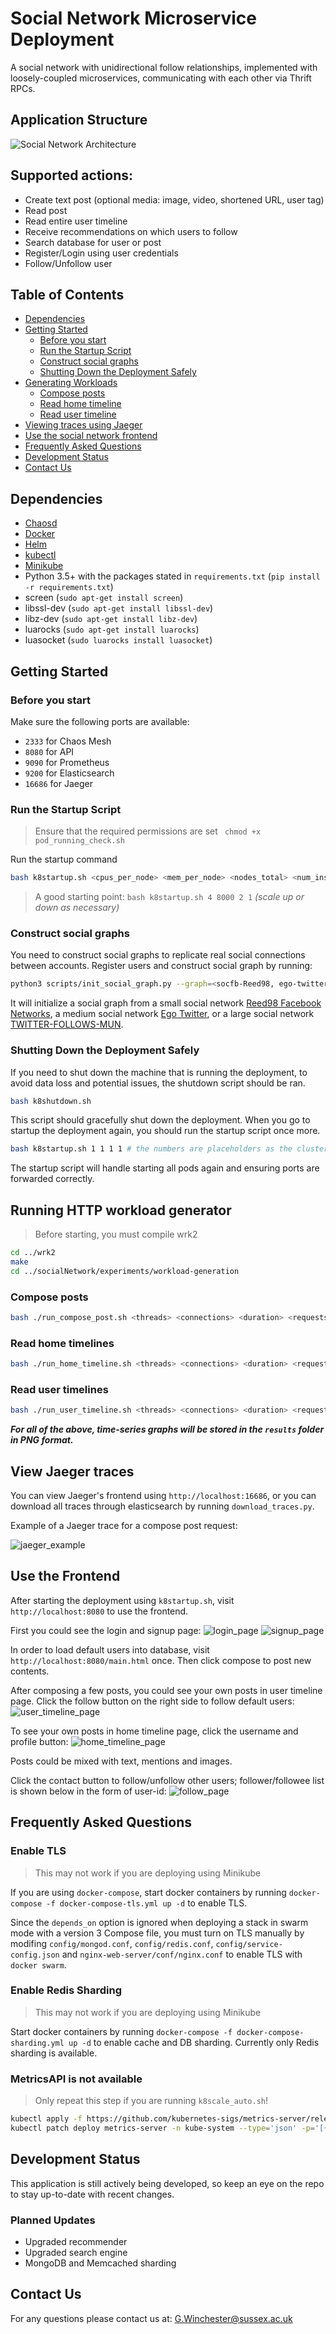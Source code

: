 # Social Network Microservice Deployment

A social network with unidirectional follow relationships, implemented with loosely-coupled microservices, communicating with each other via Thrift RPCs.

## Application Structure

![Social Network Architecture](figures/socialNet_arch.png)

## Supported actions:

* Create text post (optional media: image, video, shortened URL, user tag)
* Read post
* Read entire user timeline
* Receive recommendations on which users to follow
* Search database for user or post
* Register/Login using user credentials
* Follow/Unfollow user

## Table of Contents
- [Dependencies](#dependencies)
- [Getting Started](#getting-started)
  - [Before you start](#before-you-start)
  - [Run the Startup Script](#run-the-startup-script)
  - [Construct social graphs](#construct-social-graphs)
  - [Shutting Down the Deployment Safely](#shutting-down-the-deployment-safely)
- [Generating Workloads](#running-http-workload-generator)
  - [Compose posts](#compose-posts)
  - [Read home timeline](#read-home-timelines)
  - [Read user timeline](#read-user-timelines)
- [Viewing traces using Jaeger](#view-jaeger-traces)
- [Use the social network frontend](#use-the-frontend)
- [Frequently Asked Questions](#frequently-asked-questions)
- [Development Status](#development-status)
- [Contact Us](#contact-us)

## Dependencies

* [Chaosd](https://chaos-mesh.org/docs/chaosd-overview/)
* [Docker](https://docs.docker.com/engine/install/)
* [Helm](https://helm.sh/docs/intro/quickstart/)
* [kubectl](https://kubernetes.io/docs/tasks/tools/)
* [Minikube](https://minikube.sigs.k8s.io/docs/start/)
* Python 3.5+ with the packages stated in `requirements.txt` (`pip install -r requirements.txt`)
* screen (`sudo apt-get install screen`)
* libssl-dev (`sudo apt-get install libssl-dev`)
* libz-dev (`sudo apt-get install libz-dev`)
* luarocks (`sudo apt-get install luarocks`)
* luasocket (`sudo luarocks install luasocket`)

## Getting Started

### Before you start

Make sure the following ports are available:
- `2333` for Chaos Mesh
- `8080` for API
- `9090` for Prometheus
- `9200` for Elasticsearch
- `16686` for Jaeger

### Run the Startup Script

> Ensure that the required permissions are set `
chmod +x pod_running_check.sh`

Run the startup command
```bash
bash k8startup.sh <cpus_per_node> <mem_per_node> <nodes_total> <num_instances>
```
> A good starting point: `bash k8startup.sh 4 8000 2 1` *(scale up or down as necessary)*

### Construct social graphs

You need to construct social graphs to replicate real social connections between accounts. Register users and construct social graph by running: 

```bash
python3 scripts/init_social_graph.py --graph=<socfb-Reed98, ego-twitter, or soc-twitter-follows-mun>
```

It will initialize a social graph from a small social network [Reed98 Facebook Networks](http://networkrepository.com/socfb-Reed98.php), a medium social network [Ego Twitter](https://snap.stanford.edu/data/ego-Twitter.html), or a large social network [TWITTER-FOLLOWS-MUN](https://networkrepository.com/soc-twitter-follows-mun.php).

### Shutting Down the Deployment Safely

If you need to shut down the machine that is running the deployment, to avoid data loss and potential issues, the shutdown script should be ran.

```bash
bash k8shutdown.sh
```

This script should gracefully shut down the deployment. When you go to startup the deployment again, you should run the startup script once more.

```bash
bash k8startup.sh 1 1 1 1 # the numbers are placeholders as the cluster already exists
```

The startup script will handle starting all pods again and ensuring ports are forwarded correctly.

## Running HTTP workload generator

> Before starting, you must compile wrk2

```bash
cd ../wrk2
make
cd ../socialNetwork/experiments/workload-generation
```

### Compose posts

```bash
bash ./run_compose_post.sh <threads> <connections> <duration> <requests_per_second>
```

### Read home timelines

```bash
bash ./run_home_timeline.sh <threads> <connections> <duration> <requests_per_second>
```

### Read user timelines

```bash
bash ./run_user_timeline.sh <threads> <connections> <duration> <requests_per_second>
```

***For all of the above, time-series graphs will be stored in the `results` folder in PNG format.***

## View Jaeger traces

You can view Jaeger's frontend using `http://localhost:16686`, or you can download all traces through elasticsearch by running `download_traces.py`.

Example of a Jaeger trace for a compose post request:

![jaeger_example](figures/socialNet_jaeger.png)

## Use the Frontend

After starting the deployment using `k8startup.sh`, visit `http://localhost:8080` to use the frontend.

First you could see the login and signup page:
![login_page](figures/login.png)
![signup_page](figures/signup.png)

In order to load default users into database, visit `http://localhost:8080/main.html` once. Then click compose to post new contents.

After composing a few posts, you could see your own posts in user timeline page. Click the follow button on the right side to follow default users:
![user_timeline_page](figures/user_timeline.png)

To see your own posts in home timeline page, click the username and profile button:
![home_timeline_page](figures/home_timeline.png)

Posts could be mixed with text, mentions and images.

Click the contact button to follow/unfollow other users; follower/followee list is shown below in the form of user-id:
![follow_page](figures/follow.png)

## Frequently Asked Questions

### Enable TLS

> This may not work if you are deploying using Minikube

If you are using `docker-compose`, start docker containers by running `docker-compose -f docker-compose-tls.yml up -d` to enable TLS.

Since the `depends_on` option is ignored when deploying a stack in swarm mode with a version 3 Compose file, you
must turn on TLS manually by modifing `config/mongod.conf`, `config/redis.conf`, `config/service-config.json` and
`nginx-web-server/conf/nginx.conf` to enable TLS with `docker swarm`.

### Enable Redis Sharding

> This may not work if you are deploying using Minikube

Start docker containers by running `docker-compose -f docker-compose-sharding.yml up -d` to enable cache and DB sharding. Currently only Redis sharding is available.

### MetricsAPI is not available

> Only repeat this step if you are running `k8scale_auto.sh`!

```bash
kubectl apply -f https://github.com/kubernetes-sigs/metrics-server/releases/latest/download/components.yaml
kubectl patch deploy metrics-server -n kube-system --type='json' -p='[{"op": "add", "path": "/spec/template/spec/containers/0/args/-", "value": "--kubelet-insecure-tls=true"}]'
```

## Development Status

This application is still actively being developed, so keep an eye on the repo to stay up-to-date with recent changes.

### Planned Updates

* Upgraded recommender
* Upgraded search engine
* MongoDB and Memcached sharding

## Contact Us

For any questions please contact us at: <G.Winchester@sussex.ac.uk>